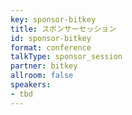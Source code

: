 ```yaml
---
key: sponsor-bitkey
title: スポンサーセッション
id: sponsor-bitkey
format: conference
talkType: sponsor_session
partner: bitkey
allroom: false
speakers:
- tbd
---
```


